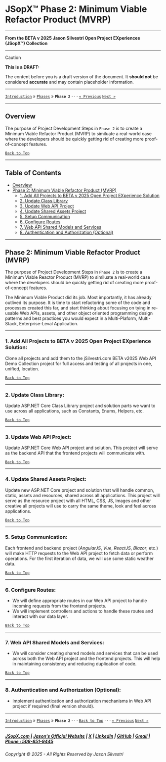 # JSopX™ Phase 2: Minimum Viable Refactor Product (MVRP)

---

**From the ﻿BETA v 2025 Jason Silvestri Open Project EXperiences (JSopX™) Collection**

---

> [!CAUTION]
> **This is a DRAFT:**
> 
> The content before you is a draft version of the document. It **should not** be considered **accurate** and may contain placeholder information.
>

---

[`Introduction`](../Introduction/) » [`Phases`](./ReadMe.md) » **`Phase 2`**  · · · [`« Previous`](./Phase-1.md) [`Next »`](./Phase-3.md)

---

## **Overview**

The purpose of Project Development Steps in `Phase 2` is to create a Minimum Viable Refactor Product (MVRP) to similuate a real-world case where the developers should be quickly getting rid of creating more proof-of-concept features.

[`Back to Top`](#table-of-contents)

---

## Table of Contents

  - [Overview](#overview)
  - [Phase 2: Minimum Viable Refactor Product (MVRP)](#phase-2-minimum-viable-refactor-product-mvrp)
    - [1. Add All Projects to BETA v 2025 Open Project EXperience Solution](#1-add-all-projects-to-beta-v-2025-open-project-experience-solution)
    - [2. Update Class Library](#2-update-class-library)
    - [3. Update Web API Project](#3-update-web-api-project)
    - [4. Update Shared Assets Project](#4-update-shared-assets-project)
    - [5. Setup Communication](#5-setup-communication)
    - [6. Configure Routes](#6-configure-routes)
    - [7. Web API Shared Models and Services](#7-web-api-shared-models-and-services)
    - [8. Authentication and Authorization (Optional)](#8-authentication-and-authorization-optional)

---

## Phase 2: Minimum Viable Refactor Product (MVRP)

The purpose of Project Development Steps in `Phase 2` is to create a Minimum Viable Reactor Product (MVRP) to similuate a real-world case where the developers should be quickly getting rid of creating more proof-of-concept features. 

The Minimum Viable Product did its job. Most importantly, it has already outlived its purpose. It is time to start refactoring some of the code and processes created this far, and start thinking about focusing on tying in re-usable Web APIs, assets, and other object oriented programming design patterns and best practices you would expect in a Multi-Plaform, Multi-Stack, Enterprise-Leval Application.

---

### 1. **Add All Projects to BETA v 2025 Open Project EXperience Solution**:

Clone all projects and add them to the jSilvestri.com BETA v2025 Web API Demo Collection project for full access and testing of all projects in one, unified, location.
   
[`Back to Top`](#table-of-contents)

---

### 2. **Update Class Library**: 

Update ASP.NET Core Class Library project and solution parts we want to use across all applications, such as Constants, Enums, Helpers, etc.
      
[`Back to Top`](#table-of-contents)

---

### 3. **Update Web API Project**: 

Update ASP.NET Core Web API project and solution. This project will serve as the backend API that the frontend projects will communicate with.
   
[`Back to Top`](#table-of-contents)

---

### 4. **Update Shared Assets Project**: 
   
Update new ASP.NET Core project and solution that will handle common, static, assets and resources, shared across all applications. This project will serve as the resource project with all HTML, CSS, JS, Images and other creative all projects will use to carry the same theme, look and feel across applications.
   
[`Back to Top`](#table-of-contents)

---

### 5. **Setup Communication**:
Each frontend and backend project (_AngularJS_, _Vue_, _ReactJS_, _Blazor_, etc.) will make HTTP requests to the Web API project to fetch data or perform operations. For the first iteration of data, we will use some static weather data. 
   
[`Back to Top`](#table-of-contents)

---

### 6. **Configure Routes**:

   - We will define appropriate routes in our Web API project to handle incoming requests from the frontend projects.
   - We will implement controllers and actions to handle these routes and interact with our data layer.
      
[`Back to Top`](#table-of-contents)

---

### 7. **Web API Shared Models and Services**:
   - We will consider creating shared models and services that can be used across both the Web API project and the frontend projects. This will help in maintaining consistency and reducing duplication of code.
      
[`Back to Top`](#table-of-contents)

---

### 8. **Authentication and Authorization (Optional)**:

   - Implement authentication and authorization mechanisms in Web API project if required (final version should).

---

[`Introduction`](../Introduction/) » [`Phases`](./ReadMe.md) » **`Phase 2`**  · · ·  [`Back to Top`](#table-of-contents) · · · [`« Previous`](./Phase-1.md) [`Next »`](./Phase-3.md)

---

##### [JSopX.com](https://www.jsopx.com/) | [Jason's Official Website](https://www.jsilvestri.com/) | [X](https://www.x.com/JasonSilvestri) | [LinkedIn](http://www.linkedin.com/in/JasonSilvestri) | [GitHub](https://github.com/JasonSilvestri) | [Gmail](mailto:therealjasonsilvestri@gmail.com) | [Phone : 508-851-9445](phoneto:508-851-9445)

###### Copyright © 2025 - All Rights Reserved by Jason Silvestri